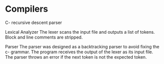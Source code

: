 # Compilers
C- recursive descent parser

Lexical Analyzer
The lexer scans the input file and outputs a list of tokens. Block and line comments are stripped.

Parser
The parser was designed as a backtracking parser to avoid fixing the c- grammar. The program receives the output of the lexer as its input file. The parser throws an error if the next token is not the expected token.

